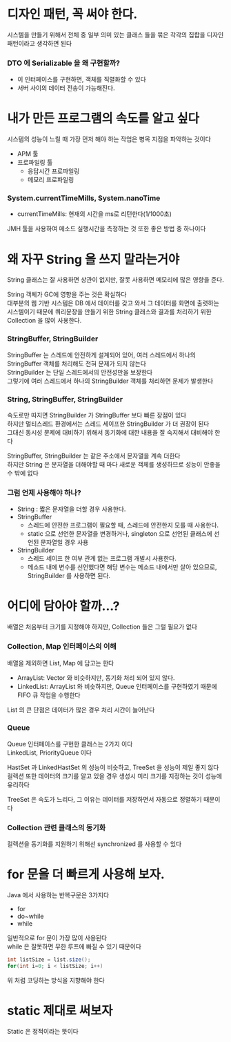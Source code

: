 # 디자인 패턴, 꼭 써야 한다.
시스템을 만들기 위해서 전체 중 일부 의미 있는 클래스 들을 묶은 각각의 집합을 디자인 패턴이라고 생각하면 된다 <br>

### DTO 에 Serializable 을 왜 구현할까?
+ 이 인터페이스를 구현하면, 객체를 직렬화할 수 있다 
+ 서버 사이의 데이터 전송이 가능해진다.


# 내가 만든 프로그램의 속도를 알고 싶다
시스템의 성능이 느릴 때 가장 먼저 해야 하는 작업은 병목 지점을 파악하는 것이다 <br>
- APM 툴
- 프로파일링 툴
  - 응답시간 프로파일링
  - 메모리 프로파일링


### System.currentTimeMills, System.nanoTime
- currentTimeMills: 현재의 시간을 ms로 리턴한다(1/1000초)

JMH 툴을 사용하여 메소드 실행시간을 측정하는 것 또한 좋은 방법 중 하나이다 <br>

# 왜 자꾸 String 을 쓰지 말라는거야
String 클래스는 잘 사용하면 상관이 없지만, 잘못 사용하면 메모리에 많은 영향을 준다. <br>

String 객체가 GC에 영향을 주는 것은 확실하다 <br>
대부분의 웹 기반 시스템은 DB 에서 데이터를 갖고 와서 그 데이터를 화면에 출렷하는 시스템이기 때문에 쿼리문장을 만들기 위한 String 클래스와 결과를 처리하기 위한 Collection 을 많이 사용한다.<br>

### StringBuffer, StringBuilder
StringBuffer 는 스레드에 안전하게 설계되어 있어, 여러 스레드에서 하나의 StringBuffer 객체를 처리해도 전혀 문제가 되지 않는다 <br>
StringBuilder 는 단일 스레드에서의 안전성만을 보장한다 <br>
그렇기에 여러 스레드에서 하나의 StringBuilder 객체를 처리하면 문제가 발생한다 <br>

### String, StringBuffer, StringBuilder
속도로만 따지면 StringBuilder 가 StringBuffer 보다 빠른 장점이 있다 <br>
하지만 멀티스레드 환경에서는 스레드 세이프한 StringBuilder 가 더 권장이 된다 <br>
그대신 동시성 문제에 대비하기 위해서 동기화에 대한 내용을 잘 숙지해서 대비해야 한다 <br>

StringBuffer, StringBuilder 는 같은 주소에서 문자열을 계속 더한다 <br>
하지만 String 은 문자열을 더해야할 때 마다 새로운 객체를 생성하므로 성능이 안좋을 수 밖에 없다 <br>

### 그럼 언제 사용해야 하나?
- String : 짧은 문자열을 더할 경우 사용한다.
- StringBuffer
  - 스레드에 안전한 프로그램이 필요할 때, 스레드에 안전한지 모를 때 사용한다.
  - static 으로 선언한 문자열을 변경하거나, singleton 으로 선언된 클래스에 선언된 문자열일 경우 사용
- StringBuilder
  - 스레드 세이프 한 여부 관계 없는 프로그램 개발시 사용한다.
  - 메소드 내에 변수를 선언했다면 해당 변수는 메소드 내에서만 살아 있으므로, StringBuilder 를 사용하면 된다.


# 어디에 담아야 할까...?
배열은 처음부터 크기를 지정해야 하지만, Collection 들은 그럴 필요가 없다 <br>

### Collection, Map 인터페이스의 이해
배열을 제외하면 List, Map 에 담고는 한다 <br>

- ArrayList: Vector 와 비슷하지만, 동기화 처리 되어 있지 않다.
- LinkedList: ArrayList 와 비슷하지만, Queue 인터페이스를 구현하였기 때문에 FIFO 큐 작업을 수행한다

List 의 큰 단점은 데이터가 많은 경우 처리 시간이 늘어난다 <br>

### Queue
Queue 인터페이스를 구현한 클래스는 2가지 이다 <br>
LinkedList, PriorityQueue 이다 <br>

HastSet 과 LinkedHastSet 의 성능이 비슷하고, TreeSet 을 성능이 제일 좋지 않다 <br>
컬렉션 또한 데이터의 크기를 알고 있을 경우 생성시 미리 크기를 지정하는 것이 성능에 유리하다 <br>

TreeSet 은 속도가 느리다, 그 이유는 데이터를 저장하면서 자동으로 정렬하기 때문이다 <br>

### Collection 관련 클래스의 동기화
컬렉션을 동기화를 지원하기 위해선 synchronized 를 사용할 수 있다 <br>

# for 문을 더 빠르게 사용해 보자.
Java 에서 사용하는 반복구문은 3가지다
- for
- do~while
- while

일반적으로 for 문이 가장 많이 사용된다 <br>
while 은 잘못하면 무한 루프에 빠질 수 있기 때문이다 <br>

```java
int listSize = list.size();
for(int i=0; i < listSize; i++)
```

위 처럼 코딩하는 방식을 지향해야 한다 <br>

# static 제대로 써보자
Static 은 정적이라는 뜻이다 <br>